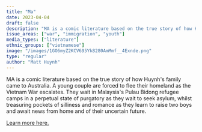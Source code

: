 ```yaml
---
title: "Ma"
date: 2023-04-04
draft: false
description: "MA is a comic literature based on the true story of how Huynh's family came to Australia. A young couple are forced to flee their homeland as the Vietnam War escalates. They wait in Malaysia's Pulau Bidong refugee camps in a perpetual state of purgatory as they wait to seek asylum, whilst treasuring pockets of silliness and romance as they learn to raise two boys and await news from home and of their uncertain future."
issue_areas: ["war", "immigration", "youth"]
media_types: ["literature"]
ethnic_groups: ["vietnamese"]
image: "/images/1GO6myZ2KCV695Yk8280AmMmf__4Exnde.png"
type: "regular"
author: "Matt Huynh"
---
```


MA is a comic literature based on the true story of how Huynh's family came to Australia. A young couple are forced to flee their homeland as the Vietnam War escalates. They wait in Malaysia's Pulau Bidong refugee camps in a perpetual state of purgatory as they wait to seek asylum, whilst treasuring pockets of silliness and romance as they learn to raise two boys and await news from home and of their uncertain future.

[Learn more here.](https://www.matthuynh.com/macomic)
